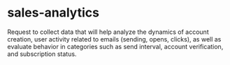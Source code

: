 # sales-analytics
Request to collect data that will help analyze the dynamics of account creation, user activity related to emails (sending, opens, clicks), as well as evaluate behavior in categories such as send interval, account verification, and subscription status. 
